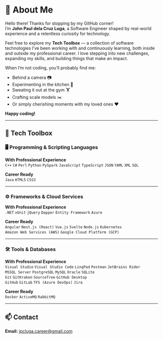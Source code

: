 # 👋 About Me

Hello there! Thanks for stopping by my GitHub corner!  
I’m **John Paul dela Cruz Luga**, a Software Engineer shaped by real-world experience and a relentless curiosity for technology.

Feel free to explore my **Tech Toolbox** — a collection of software technologies I’ve been working with and continuously learning, both inside and outside my professional career. I love stepping into new challenges, expanding my skills, and building things that make an impact.

When I’m not coding, you’ll probably find me:
- Behind a camera 📷  
- Experimenting in the kitchen 🍳  
- Sweating it out at the gym 🏋️  
- Crafting scale models ✂️  
- Or simply cherishing moments with my loved ones ❤️  

**Happy coding!**

---

## 🧰 Tech Toolbox

### 🖥️ Programming & Scripting Languages

**With Professional Experience**  
`C++` `C#` `Perl` `Python` `PySpark` `JavaScript` `TypeScript` `JSON` `YAML` `XML` `SQL`

**Career Ready**  
`Java` `HTML5` `CSS3`

---

### ⚙️ Frameworks & Cloud Services

**With Professional Experience**  
`.NET` `xUnit` `jQuery` `Dapper` `Entity Framework` `Azure`

**Career Ready**  
`Angular` `Next.js (React)` `Vue.js` `Svelte` `Node.js` `Kubernetes`  
`Amazon Web Services (AWS)` `Google Cloud Platform (GCP)`

---

### 🛠️ Tools & Databases

**With Professional Experience**  
`Visual Studio` `Visual Studio Code` `LinqPad` `Postman` `JetBrains Rider`  
`MSSQL Server` `PostgreSQL` `MySQL` `Oracle` `SQLite`  
`Git` `GitKraken` `SourceTree` `GitHub Desktop`  
`GitHub` `GitLab` `TFS (Azure DevOps)` `Jira`

**Career Ready**  
`Docker` `ActiveMQ` `RabbitMQ`

---

## 📫 Contact

**Email:** [jpcluga.career@gmail.com](mailto:jpcluga.career@gmail.com)
